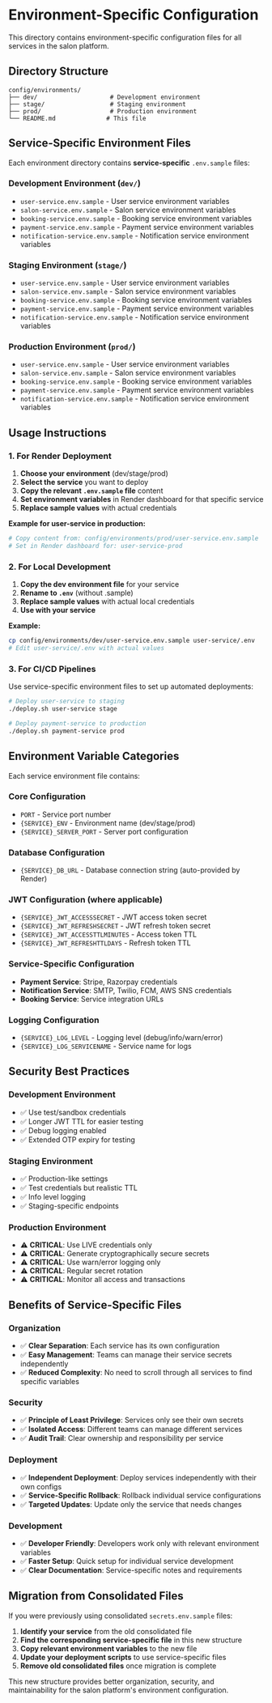 # Environment-Specific Configuration

This directory contains environment-specific configuration files for all services in the salon platform.

## **Directory Structure**

```
config/environments/
├── dev/                    # Development environment
├── stage/                  # Staging environment
├── prod/                   # Production environment
└── README.md              # This file
```

## **Service-Specific Environment Files**

Each environment directory contains **service-specific** `.env.sample` files:

### **Development Environment (`dev/`)**
- `user-service.env.sample` - User service environment variables
- `salon-service.env.sample` - Salon service environment variables
- `booking-service.env.sample` - Booking service environment variables
- `payment-service.env.sample` - Payment service environment variables
- `notification-service.env.sample` - Notification service environment variables

### **Staging Environment (`stage/`)**
- `user-service.env.sample` - User service environment variables
- `salon-service.env.sample` - Salon service environment variables
- `booking-service.env.sample` - Booking service environment variables
- `payment-service.env.sample` - Payment service environment variables
- `notification-service.env.sample` - Notification service environment variables

### **Production Environment (`prod/`)**
- `user-service.env.sample` - User service environment variables
- `salon-service.env.sample` - Salon service environment variables
- `booking-service.env.sample` - Booking service environment variables
- `payment-service.env.sample` - Payment service environment variables
- `notification-service.env.sample` - Notification service environment variables

## **Usage Instructions**

### **1. For Render Deployment**

1. **Choose your environment** (dev/stage/prod)
2. **Select the service** you want to deploy
3. **Copy the relevant `.env.sample` file** content
4. **Set environment variables** in Render dashboard for that specific service
5. **Replace sample values** with actual credentials

**Example for user-service in production:**
```bash
# Copy content from: config/environments/prod/user-service.env.sample
# Set in Render dashboard for: user-service-prod
```

### **2. For Local Development**

1. **Copy the dev environment file** for your service
2. **Rename to `.env`** (without .sample)
3. **Replace sample values** with actual local credentials
4. **Use with your service**

**Example:**
```bash
cp config/environments/dev/user-service.env.sample user-service/.env
# Edit user-service/.env with actual values
```

### **3. For CI/CD Pipelines**

Use service-specific environment files to set up automated deployments:

```bash
# Deploy user-service to staging
./deploy.sh user-service stage

# Deploy payment-service to production
./deploy.sh payment-service prod
```

## **Environment Variable Categories**

Each service environment file contains:

### **Core Configuration**
- `PORT` - Service port number
- `{SERVICE}_ENV` - Environment name (dev/stage/prod)
- `{SERVICE}_SERVER_PORT` - Server port configuration

### **Database Configuration**
- `{SERVICE}_DB_URL` - Database connection string (auto-provided by Render)

### **JWT Configuration** (where applicable)
- `{SERVICE}_JWT_ACCESSSECRET` - JWT access token secret
- `{SERVICE}_JWT_REFRESHSECRET` - JWT refresh token secret
- `{SERVICE}_JWT_ACCESSTTLMINUTES` - Access token TTL
- `{SERVICE}_JWT_REFRESHTTLDAYS` - Refresh token TTL

### **Service-Specific Configuration**
- **Payment Service**: Stripe, Razorpay credentials
- **Notification Service**: SMTP, Twilio, FCM, AWS SNS credentials
- **Booking Service**: Service integration URLs

### **Logging Configuration**
- `{SERVICE}_LOG_LEVEL` - Logging level (debug/info/warn/error)
- `{SERVICE}_LOG_SERVICENAME` - Service name for logs

## **Security Best Practices**

### **Development Environment**
- ✅ Use test/sandbox credentials
- ✅ Longer JWT TTL for easier testing
- ✅ Debug logging enabled
- ✅ Extended OTP expiry for testing

### **Staging Environment**
- ✅ Production-like settings
- ✅ Test credentials but realistic TTL
- ✅ Info level logging
- ✅ Staging-specific endpoints

### **Production Environment**
- ⚠️ **CRITICAL**: Use LIVE credentials only
- ⚠️ **CRITICAL**: Generate cryptographically secure secrets
- ⚠️ **CRITICAL**: Use warn/error logging only
- ⚠️ **CRITICAL**: Regular secret rotation
- ⚠️ **CRITICAL**: Monitor all access and transactions

## **Benefits of Service-Specific Files**

### **Organization**
- ✅ **Clear Separation**: Each service has its own configuration
- ✅ **Easy Management**: Teams can manage their service secrets independently
- ✅ **Reduced Complexity**: No need to scroll through all services to find specific variables

### **Security**
- ✅ **Principle of Least Privilege**: Services only see their own secrets
- ✅ **Isolated Access**: Different teams can manage different services
- ✅ **Audit Trail**: Clear ownership and responsibility per service

### **Deployment**
- ✅ **Independent Deployment**: Deploy services independently with their own configs
- ✅ **Service-Specific Rollback**: Rollback individual service configurations
- ✅ **Targeted Updates**: Update only the service that needs changes

### **Development**
- ✅ **Developer Friendly**: Developers work only with relevant environment variables
- ✅ **Faster Setup**: Quick setup for individual service development
- ✅ **Clear Documentation**: Service-specific notes and requirements

## **Migration from Consolidated Files**

If you were previously using consolidated `secrets.env.sample` files:

1. **Identify your service** from the old consolidated file
2. **Find the corresponding service-specific file** in this new structure
3. **Copy relevant environment variables** to the new file
4. **Update your deployment scripts** to use service-specific files
5. **Remove old consolidated files** once migration is complete

This new structure provides better organization, security, and maintainability for the salon platform's environment configuration.
